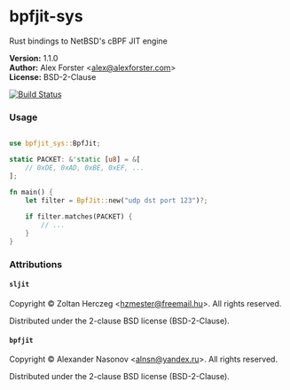 # bpfjit-sys

Rust bindings to NetBSD's cBPF JIT engine

**Version:** 1.1.0<br/>
**Author:** Alex Forster \<alex@alexforster.com\><br/>
**License:** BSD-2-Clause

[![Build Status](https://travis-ci.org/alexforster/bpfjit-sys.svg?branch=master)](https://travis-ci.org/alexforster/bpfjit-sys)

### Usage

```rust

use bpfjit_sys::BpfJit;

static PACKET: &'static [u8] = &[
	// 0xDE, 0xAD, 0xBE, 0xEF, ...
];

fn main() {
	let filter = BpfJit::new("udp dst port 123")?;
	
	if filter.matches(PACKET) {
		// ...
	}
}
```

### Attributions

#### `sljit`

Copyright © Zoltan Herczeg \<hzmester@freemail.hu\>. All rights reserved.

Distributed under the 2-clause BSD license (BSD-2-Clause).

#### `bpfjit`

Copyright © Alexander Nasonov \<alnsn@yandex.ru\>. All rights reserved.

Distributed under the 2-clause BSD license (BSD-2-Clause).
